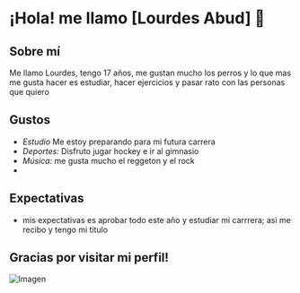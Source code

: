# ¡Hola! me llamo [Lourdes Abud] 👋


## Sobre mí

Me llamo Lourdes, tengo 17 años, me gustan mucho los perros y lo que mas me gusta hacer es estudiar, hacer ejercicios y pasar rato con las personas que quiero 

## Gustos

- *Estudio* Me estoy preparando para mi futura carrera
- *Deportes:* Disfruto jugar hockey e ir al gimnasio 
- *Música:* me gusta mucho el reggeton y el rock
- 
## Expectativas

- mis expectativas es aprobar todo este año y estudiar mi carrrera; asi me recibo y tengo mi titulo
  
## Gracias por visitar mi perfil!

![Imagen](https://phantom--elmundo-unidadeditorial-es.cdn.ampproject.org/i/s/phantom-elmundo.unidadeditorial.es/0e289a6f0a213cb657f63d5b19a95ed9/crop/142x20/2990x1919/resize/828/f/webp/assets/multimedia/imagenes/2024/03/29/17117084419730.jpg) 
